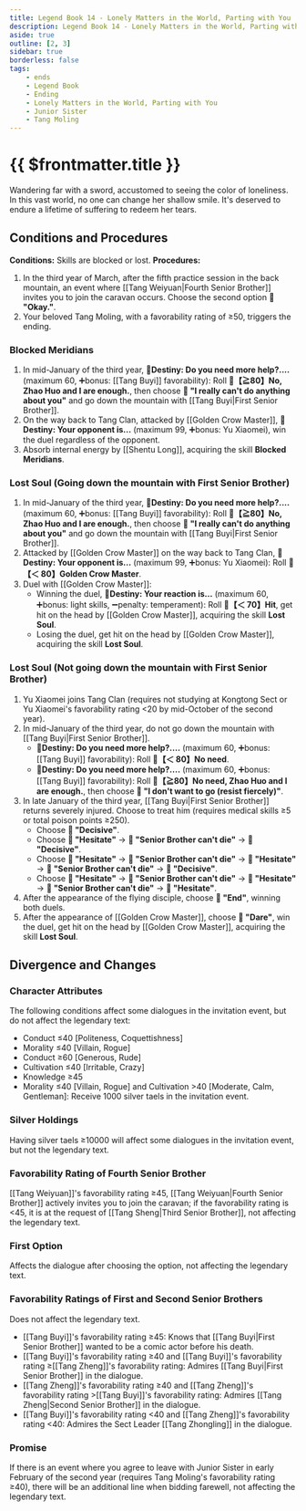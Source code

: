 ```yaml
---
title: Legend Book 14 - Lonely Matters in the World, Parting with You
description: Legend Book 14 - Lonely Matters in the World, Parting with You
aside: true
outline: [2, 3]
sidebar: true
borderless: false
tags:
    - ends
    - Legend Book
    - Ending
    - Lonely Matters in the World, Parting with You
    - Junior Sister
    - Tang Moling
---
```


# {{ $frontmatter.title }}

<EndBackground no=14 title="Lonely Matters in the World, Parting with You">
Wandering far with a sword, accustomed to seeing the color of loneliness. In this vast world, no one can change her shallow smile. It's deserved to endure a lifetime of suffering to redeem her tears.
</EndBackground>

## Conditions and Procedures

<strong>Conditions:</strong> Skills are blocked or lost.
**Procedures:**<br>

1. In the third year of March, after the fifth practice session in the back mountain, an event where [[Tang Weiyuan|Fourth Senior Brother]] invites you to join the caravan occurs. Choose the second option **📖 "Okay."**.
2. Your beloved <Girl0Icon>Tang Moling</Girl0Icon>, with a favorability rating of ≥50, triggers the ending.

### Blocked Meridians

1. In mid-January of the third year, **🎲Destiny: Do you need more help?....** (maximum 60, ➕bonus: [[Tang Buyi]] favorability): Roll **🧾【≧80】No, Zhao Huo and I are enough.**, then choose **📖 "I really can't do anything about you"** and go down the mountain with [[Tang Buyi|First Senior Brother]].
2. On the way back to Tang Clan, attacked by [[Golden Crow Master]], **🎲Destiny: Your opponent is...** (maximum 99, ➕bonus: <Girl3Icon>Yu Xiaomei</Girl3Icon>), win the duel regardless of the opponent.
3. Absorb internal energy by [[Shentu Long]], acquiring the skill **Blocked Meridians**.

### Lost Soul (Going down the mountain with First Senior Brother)

1. In mid-January of the third year, **🎲Destiny: Do you need more help?....** (maximum 60, ➕bonus: [[Tang Buyi]] favorability): Roll **🧾【≧80】No, Zhao Huo and I are enough.**, then choose **📖 "I really can't do anything about you"** and go down the mountain with [[Tang Buyi|First Senior Brother]].
2. Attacked by [[Golden Crow Master]] on the way back to Tang Clan, **🎲Destiny: Your opponent is...** (maximum 99, ➕bonus: <Girl3Icon>Yu Xiaomei</Girl3Icon>): Roll **🧾【＜ 80】Golden Crow Master**.
3. Duel with [[Golden Crow Master]]:
    - Winning the duel, **🎲Destiny: Your reaction is...** (maximum 60, ➕bonus: light skills, ➖penalty: temperament): Roll **🧾【＜ 70】Hit**, get hit on the head by [[Golden Crow Master]], acquiring the skill **Lost Soul**.
    - Losing the duel, get hit on the head by [[Golden Crow Master]], acquiring the skill **Lost Soul**.

### Lost Soul (Not going down the mountain with First Senior Brother)

1. <Girl3Icon>Yu Xiaomei</Girl3Icon> joins Tang Clan (requires not studying at Kongtong Sect or <Girl3Icon>Yu Xiaomei</Girl3Icon>'s favorability rating <20 by mid-October of the second year).
2. In mid-January of the third year, do not go down the mountain with [[Tang Buyi|First Senior Brother]].
    - 🎲**Destiny: Do you need more help?....** (maximum 60, ➕bonus: [[Tang Buyi]] favorability): Roll **🧾【＜ 80】No need**.
    - 🎲**Destiny: Do you need more help?....** (maximum 60, ➕bonus: [[Tang Buyi]] favorability): Roll **🧾【≧80】No need, Zhao Huo and I are enough.**, then choose **📖 "I don't want to go (resist fiercely)"**.
3. In late January of the third year, [[Tang Buyi|First Senior Brother]] returns severely injured. Choose to treat him (requires medical skills ≥5 or total poison points ≥250).
    - Choose **📖 "Decisive"**.
    - Choose **📖 "Hesitate"** → **📖 "Senior Brother can't die"** → **📖 "Decisive"**.
    - Choose **📖 "Hesitate"** → **📖 "Senior Brother can't die"** → **📖 "Hesitate"** → **📖 "Senior Brother can't die"** → **📖 "Decisive"**.
    - Choose **📖 "Hesitate"** → **📖 "Senior Brother can't die"** → **📖 "Hesitate"** → **📖 "Senior Brother can't die"** → **📖 "Hesitate"**.
4. After the appearance of the flying disciple, choose **📖 "End"**, winning both duels.
5. After the appearance of [[Golden Crow Master]], choose **📖 "Dare"**, win the duel, get hit on the head by [[Golden Crow Master]], acquiring the skill **Lost Soul**.

## Divergence and Changes

### Character Attributes

The following conditions affect some dialogues in the invitation event, but do not affect the legendary text:

-   Conduct ≤40 [Politeness, Coquettishness]
-   Morality ≤40 [Villain, Rogue]
-   Conduct ≥60 [Generous, Rude]
-   Cultivation ≤40 [Irritable, Crazy]
-   Knowledge ≥45
-   Morality ≤40 [Villain, Rogue] and Cultivation >40 [Moderate, Calm, Gentleman]: Receive 1000 silver taels in the invitation event.

### Silver Holdings

Having silver taels ≥10000 will affect some dialogues in the invitation event, but not the legendary text.

### Favorability Rating of Fourth Senior Brother

[[Tang Weiyuan]]'s favorability rating ≥45, [[Tang Weiyuan|Fourth Senior Brother]] actively invites you to join the caravan; if the favorability rating is <45, it is at the request of [[Tang Sheng|Third Senior Brother]], not affecting the legendary text.

### First Option

Affects the dialogue after choosing the option, not affecting the legendary text.

### Favorability Ratings of First and Second Senior Brothers

Does not affect the legendary text.

-   [[Tang Buyi]]'s favorability rating ≥45: Knows that [[Tang Buyi|First Senior Brother]] wanted to be a comic actor before his death.
-   [[Tang Buyi]]'s favorability rating ≥40 and [[Tang Buyi]]'s favorability rating ≥[[Tang Zheng]]'s favorability rating: Admires [[Tang Buyi|First Senior Brother]] in the dialogue.
-   [[Tang Zheng]]'s favorability rating ≥40 and [[Tang Zheng]]'s favorability rating >[[Tang Buyi]]'s favorability rating: Admires [[Tang Zheng|Second Senior Brother]] in the dialogue.
-   [[Tang Buyi]]'s favorability rating <40 and [[Tang Zheng]]'s favorability rating <40: Admires the Sect Leader [[Tang Zhongling]] in the dialogue.

### Promise

If there is an event where you agree to leave with <Girl0Icon>Junior Sister</Girl0Icon> in early February of the second year (requires <Girl0Icon>Tang Moling</Girl0Icon>'s favorability rating ≥40), there will be an additional line when bidding farewell, not affecting the legendary text.
